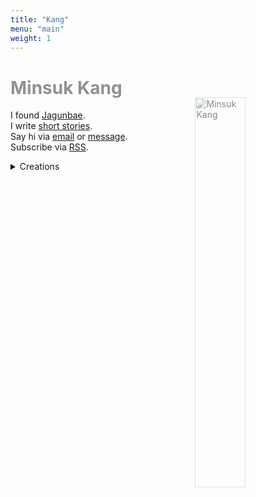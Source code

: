 ```yaml
---
title: "Kang"
menu: "main"
weight: 1
---
```

<style>
img{
opacity:0.5;
float: right;
width: 40%;
margin: 0 0.5em;
margin-top: -20px;
}

@media (max-width: 768px) {
  img {
    float: none;
    width: 60%;
    margin: 0;
  }
}

img:hover{
opacity:1;
transition: 1s ease;
}

h1 {
    color: #919191;
    transition: 1s ease;
}
</style>

# Minsuk Kang

![Minsuk Kang](https://bear-images.sfo2.cdn.digitaloceanspaces.com/jagunbae/kakaotalk_photo_2024-10-22-17-40-36-003.webp "Minsuk Kang Profile Picture")

I found [Jagunbae](https://en.jagunbae.com).  
I write [short stories](https://kangminsuk.com/tags/stories/).  
Say hi via [email](https://letterbird.co/kang) or [message](https://kangminsuk.com/message/).  
Subscribe via [RSS](https://kangminsuk.com/blog/index.xml).

<details>
<summary>Creations</summary>
<ul>
<li><a href="https://us.jagunbae.com">Kang and Ko&#39;s Photo Diary</a></li>
<li><a href="https://kangminsuk.com/interview/">(A Bit Serious) Parent Interview</a></li>
<li><a href="https://kangminsuk.com/conversation/">(A Bit Serious) Question Generator</a></li>
<li><a href="https://kangminsuk.com/mal/">Mal-muh-lee</a></li>
<li><a href="https://links.kangminsuk.com/bookmarks/shared">Bookmarks</a></li>
<li><a href="https://reviews.cheesylazy.com/">Sandwich shop</a> (closed)</li>
</ul>
</details>
